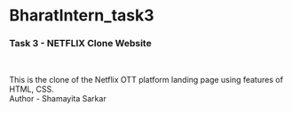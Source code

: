 # BharatIntern_task3
<h3>Task 3 - NETFLIX Clone Website</h3>
<br>

This is the clone of the Netflix OTT platform landing page using features of HTML, CSS.
<br>
Author - Shamayita Sarkar

